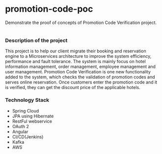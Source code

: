 # promotion-code-poc

Demonstrate the proof of concepts of Promotion Code Verification project.
<br/><br/>

### Description of the project
  This project is to help our client migrate their booking and reservation engine to a Microservices architecture to improve the system efficiency, performance and fault tolerance. The system is mainly focus on hotel information management, order management, employee management and user management.
  Promotion Code Verification is one new functionality added to the system, which checks the validation of promotion codes and serves online reservation. Once customers enter the promotion code and it is verified, they can get the discount price of the applicable hotels.
<br/>
  
### Technology Stack
- Spring Cloud
- JPA using Hibernate
- RestFul webservice
- OAuth 2
- Angular
- CI/CD(Jenkins)
- Kafka
- AWS
